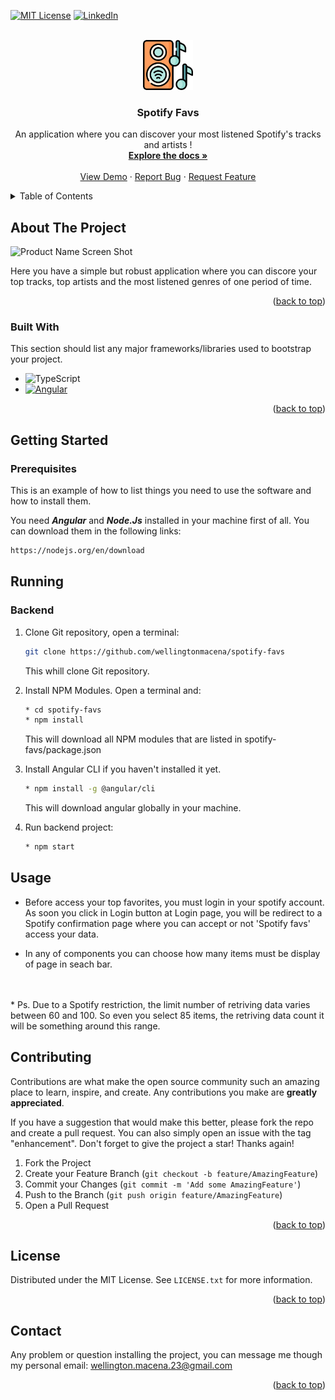 <a name="readme-top"></a>

[![MIT License][license-shield]][license-url]
[![LinkedIn][linkedin-shield]][linkedin-url]

<br />
<div align="center">
  <a href="https://github.com/wellingtonmacena/spotify-favs">
    <img src="assets/spotify.png" alt="Logo" width="80" height="80">
  </a>

  <h3 align="center">Spotify Favs</h3>

  <p align="center">
    An application where you can discover your most listened Spotify's tracks and artists !
    <br />
    <a href="https://github.com/wellingtonmacena/spotify-favs"><strong>Explore the docs »</strong></a>
    <br />
    <br />
    <a href="https://github.com/wellingtonmacena/spotify-favs">View Demo</a>
    ·
    <a href="https://github.com/wellingtonmacena/spotify-favs/issues">Report Bug</a>
    ·
    <a href="https://github.com/wellingtonmacena/spotify-favs/issues">Request Feature</a>
  </p>
</div>

<!-- TABLE OF CONTENTS -->
<details>
  <summary>Table of Contents</summary>
  <ol>
    <li>
      <a href="#about-the-project">About The Project</a>
      <ul>
        <li><a href="#built-with">Built With</a></li>
      </ul>
    </li>
    <li>
      <a href="#getting-started">Getting Started</a>
      <ul>
        <li><a href="#prerequisites">Prerequisites</a></li>
        <li><a href="#installation">Installation</a></li>
      </ul>
    </li>
    <li><a href="#usage">Usage</a></li>
    <li><a href="#contributing">Contributing</a></li>
    <li><a href="#license">License</a></li>
    <li><a href="#contact">Contact</a></li>
    <li><a href="#acknowledgments">Acknowledgments</a></li>
  </ol>
</details>

<!-- ABOUT THE PROJECT -->

## About The Project

![Product Name Screen Shot][product-screenshot]

Here you have a simple but robust application where you can discore your top tracks, top artists and the most listened genres of one period of time. 
<p align="right">(<a href="#readme-top">back to top</a>)</p>

### Built With

This section should list any major frameworks/libraries used to bootstrap your project.

- ![TypeScript](https://shields.io/badge/TypeScript-3178C6?logo=TypeScript&logoColor=FFF&style=flat-square)
- [![Angular][Angular.io]][Angular-url]

<p align="right">(<a href="#readme-top">back to top</a>)</p>

<!-- GETTING STARTED -->

## Getting Started

### Prerequisites

This is an example of how to list things you need to use the software and how to install them.

You need <b><i>Angular</i></b> and <b><i>Node.Js</i></b> installed in your machine first of all. You can download them in the following links:


```sh
https://nodejs.org/en/download
```


## Running

### Backend

1. Clone Git repository, open a terminal:

   ```sh
   git clone https://github.com/wellingtonmacena/spotify-favs
   ```

   This whill clone Git repository.

2. Install NPM Modules. Open a terminal and:

   ```sh
   * cd spotify-favs
   * npm install
   ```

   This will download all NPM modules that are listed in spotify-favs/package.json

2. Install Angular CLI if you haven't  installed it yet.

   ```sh
   * npm install -g @angular/cli
   ```

   This will download angular globally in your machine.


4. Run backend project:
   ```sh
   * npm start
   ```

<!-- USAGE EXAMPLES -->

## Usage
* Before access your top favorites, you must login in your spotify account. As soon you click in Login button at Login page, you will be redirect to a Spotify confirmation page where you can accept or not 'Spotify favs' access your data. 

* In any of components you can choose how many items must be display of page in seach bar.
<br>
<br>
* Ps. Due to a Spotify restriction, the limit number of retriving data varies between 60 and 100. So even you select 85 items, the retriving data count it will be something around this range.

<!-- CONTRIBUTING -->

## Contributing

Contributions are what make the open source community such an amazing place to learn, inspire, and create. Any contributions you make are **greatly appreciated**.

If you have a suggestion that would make this better, please fork the repo and create a pull request. You can also simply open an issue with the tag "enhancement".
Don't forget to give the project a star! Thanks again!

1. Fork the Project
2. Create your Feature Branch (`git checkout -b feature/AmazingFeature`)
3. Commit your Changes (`git commit -m 'Add some AmazingFeature'`)
4. Push to the Branch (`git push origin feature/AmazingFeature`)
5. Open a Pull Request

<p align="right">(<a href="#readme-top">back to top</a>)</p>

<!-- LICENSE -->

## License

Distributed under the MIT License. See `LICENSE.txt` for more information.

<p align="right">(<a href="#readme-top">back to top</a>)</p>

<!-- CONTACT -->

## Contact

Any problem or question installing the project, you can message me though my personal email: wellington.macena.23@gmail.com

<p align="right">(<a href="#readme-top">back to top</a>)</p>


<!-- MARKDOWN LINKS & IMAGES -->
<!-- https://www.markdownguide.org/basic-syntax/#reference-style-links -->

[license-shield]: https://img.shields.io/github/license/othneildrew/Best-README-Template.svg?style=for-the-badge
[license-url]: https://github.com/othneildrew/Best-README-Template/blob/master/LICENSE.txt
[linkedin-shield]: https://img.shields.io/badge/-LinkedIn-black.svg?style=for-the-badge&logo=linkedin&colorB=555
[linkedin-url]: https://linkedin.com/in/wellington-macena-dev
[product-screenshot]: assets/demo-spotify-favs.gif
[ASP.NET]: https://img.shields.io/badge/next.js-000000?style=for-the-badge&logo=nextdotjs&logoColor=white
[ASP.NET-url]: https://dotnet.microsoft.com/pt-br/apps/aspnet
[Angular.io]: https://img.shields.io/badge/Angular-DD0031?style=for-the-badge&logo=angular&logoColor=white
[Angular-url]: https://angular.io/

